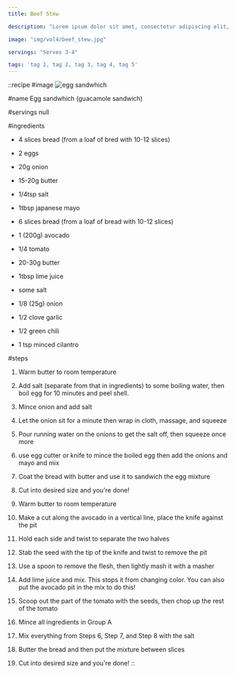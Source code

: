 ```yaml
---
title: Beef Stew

description: "Lorem ipsum dolor sit amet, consectetur adipiscing elit, sed do eiusmod tempor incididunt ut labore et dolore magna aliqua. Tincidunt eget nullam non nisi est sit amet facilisis."

image: "img/vol4/beef_stew.jpg"

servings: "Serves 3-4"

tags: 'tag 1, tag 2, tag 3, tag 4, tag 5'
---
```


::recipe
#image
![egg sandwhich](/img/vol8/egg_sandwich.jpg)

#name
Egg sandwhich (guacamole sandwich)

#servings
null

#ingredients
- 4 slices bread (from a loaf of bred with 10-12 slices)
- 2 eggs
- 20g onion
- 15-20g butter
- 1/4tsp salt
- 1tbsp japanese mayo

- 6 slices bread (from a loaf of bread with 10-12 slices)
- 1 (200g) avocado
- 1/4 tomato
- 20-30g butter
- 1tbsp lime juice
- some salt

- 1/8 (25g) onion
- 1/2 clove garlic
- 1/2 green chili
- 1 tsp minced cilantro

#steps
1. Warm butter to room temperature

2. Add salt (separate from that in ingredients) to some boiling water, then boil egg for 10 minutes and peel shell.

3. Mince onion and add salt

4. Let the onion sit for a minute then wrap in cloth, massage, and squeeze

5. Pour running water on the onions to get the salt off, then squeeze once more

6. use egg cutter or knife to mince the boiled egg then add the onions and mayo and mix

7. Coat the bread with butter and use it to sandwich the egg mixture

8. Cut into desired size and you're done!

9. Warm butter to room temperature

10. Make a cut along the avocado in a vertical line, place the knife against the pit

11. Hold each side and twist to separate the two halves

12. Stab the seed with the tip of the knife and twist to remove the pit

13. Use a spoon to remove the flesh, then lightly mash it with a masher

14. Add lime juice and mix. This stops it from changing color. You can also put the avocado pit in the mix to do this!

15. Scoop out the part of the tomato with the seeds, then chop up the rest of the tomato

16. Mince all ingredients in Group A

17. Mix everything from Steps 6, Step 7, and Step 8 with the salt

18. Butter the bread and then put the mixture between slices

19. Cut into desired size and you're done!
::